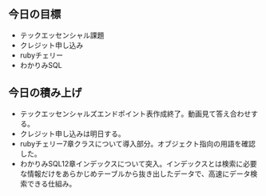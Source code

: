 ## 今日の目標
- テックエッセンシャル課題
- クレジット申し込み
- rubyチェリー
- わかりみSQL

## 今日の積み上げ
- テックエッセンシャルズエンドポイント表作成終了。動画見て答え合わせする。
- クレジット申し込みは明日する。
- rubyチェリー7章クラスについて導入部分。オブジェクト指向の用語を確認した。
- わかりみSQL12章インデックスについて突入。インデックスとは検索に必要な情報だけをあらかじめテーブルから抜き出したデータで、高速にデータ検索できる仕組み。